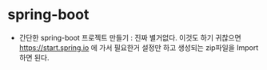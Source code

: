 # spring-boot

- 간단한 spring-boot 프로젝트 만들기
 : 진짜 별거없다.
    이것도 하기 귀찮으면 https://start.spring.io 에 가서 필요한거 설정만 하고 생성되는 zip파일을 Import 하면 된다.